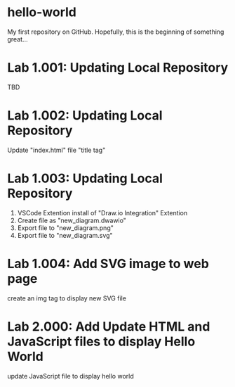 
# hello-world

My first repository on GitHub. Hopefully, this is the beginning of something great...

# Lab 1.001: Updating Local Repository

TBD

# Lab 1.002: Updating Local Repository

Update "index.html" file "title tag"

# Lab 1.003: Updating Local Repository

 1. VSCode Extention install of "Draw.io Integration" Extention
 2. Create file as "new_diagram.dwawio"
 3. Export file to "new_diagram.png"
 4. Export file to "new_diagram.svg"

# Lab 1.004: Add SVG image to web page

 create an img tag to display new SVG file

# Lab 2.000: Add Update HTML and JavaScript files to display Hello World

 update JavaScript file to display hello world
